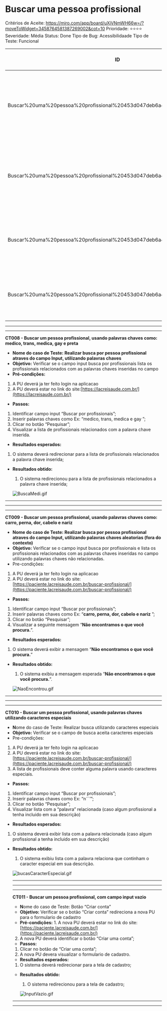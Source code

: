 # Buscar uma pessoa profissional

Critérios de Aceite: https://miro.com/app/board/uXjVNmWH66w=/?moveToWidget=3458764581387269002&cot=10
Prioridade: ⭐️⭐️⭐️⭐️
Severidade: Média
Status: Done
Tipo de Bug: Acessibilidaade
Tipo de Teste: Funcional

| ID | Caso de Teste | Resultados Esperados | Resultados Obtidos | Passou ou Nao Passou |
| --- | --- | --- | --- | --- |
| Buscar%20uma%20pessoa%20profissional%20453d047deb6a4effafb20e9e8d96c1ba.md | Buscar um pessoa profissional, usando palavras chaves como: medico, trans, medica e gay | Lista de medicos que incluem a palavra chave sera exibida |  |  |
| Buscar%20uma%20pessoa%20profissional%20453d047deb6a4effafb20e9e8d96c1ba.md | Buscar um pessoa profissional, usando palavras chaves como: carro, perna, dor, cabelo e nariz | Mensagem de "Não encontramos o que você procura” sera exibida |  |  |
| Buscar%20uma%20pessoa%20profissional%20453d047deb6a4effafb20e9e8d96c1ba.md | Buscar um pessoa profissional, usando palavras chaves utilizando caracteres especiais  | Mensagem de "Não encontramos o que você procura” sera exibida |  |  |
| Buscar%20uma%20pessoa%20profissional%20453d047deb6a4effafb20e9e8d96c1ba.md | Buscar um pessoa profissional, com campo input vazio | Lista todos os  medicos cadastrados na LS sem filtro de palavra chave sera exibida |  |  |

---

---

**CT008 - Buscar um pessoa profissional, usando palavras chaves como: medico, trans, medica, gay e preta**

- **Nome do caso de Teste: Realizar busca por pessoa profissional atraves do campo Input, utilizando palavras chaves**
- **Objetivo:** Verificar se o campo input busca por profissionais lista os profissionais relacionados com as palavras chaves inseridas no campo
- **Pré-condições:**

1. A PU deverá ja ter feito login na aplicacao
2. A PU deverá estar no link do site:[https://lacreisaude.com.br/](https://lacreisaude.com.br/)
[](https://paciente.lacreisaude.com.br/)

- **Passos:**
1. Identificar campo input “Buscar por profissionais”;
2. Inserir palavras chaves como Ex: “medico, trans, medica e gay ”;
3. Clicar no botão “Pesquisar”;
4. Visualizar a lista de profissionais relacionados com a palavra chave inserida.

- **Resultados esperados:** 
1. O sistema deverá redirecionar para a lista de profissionais relacionados a palavra chave inserida;
- **Resultados obtido:**
    
    1. O sistema redirecionou para a lista de profissionais relacionados a palavra chave inserida;
    
    ![BuscaMedi.gif](Buscar%20uma%20pessoa%20profissional%20453d047deb6a4effafb20e9e8d96c1ba/BuscaMedi.gif)
    

---

---

---

**CT009 - Buscar um pessoa profissional, usando palavras chaves como: carro, perna, dor, cabelo e nariz**

- **Nome do caso de Teste: Realizar busca por pessoa profissional atraves do campo Input, utilizando palavras chaves aleatorias (fora do contexto)**
- **Objetivo:** Verificar se o campo input busca por profissionais e lista os profissionais relacionados com as palavras chaves inseridas no campo utilizando palavras chaves não relacionadas.
- Pre-condições:
1. A PU deverá ja ter feito login na aplicacao
2. A PU deverá estar no link do site: [https://paciente.lacreisaude.com.br/buscar-profissional/](https://paciente.lacreisaude.com.br/buscar-profissional/)
[](https://paciente.lacreisaude.com.br/)
- **Passos:**
1. Identificar campo input “Buscar por profissionais”;
2. Inserir palavras chaves como Ex: “**carro, perna, dor, cabelo e nariz** ”;
3. Clicar no botão “Pesquisar”;
4. Visualizar a seguinte mensagem “**Não encontramos o que você procura.**”.

- **Resultados esperados:** 
1. O sistema deverá exibir a mensagem “**Não encontramos o que você procura.**”
- **Resultados obtido:**
    
    1. O sistema exibiu a mensagem esperada “**Não encontramos o que você procura.**”.
    
    ![NaoEncontrou.gif](Buscar%20uma%20pessoa%20profissional%20453d047deb6a4effafb20e9e8d96c1ba/NaoEncontrou.gif)
    

---

---

---

**CT010 - Buscar um pessoa profissional, usando palavras chaves utilizando caracteres especiais** 

- **N**ome do caso de Teste: Realizar busca utilizando caracteres especiais
- **Objetivo:** Verificar se o campo de busca aceita caracteres especiais
- Pre-condições:
1. A PU deverá ja ter feito login na aplicacao
2. A PU deverá estar no link do site: [https://paciente.lacreisaude.com.br/buscar-profissional/](https://paciente.lacreisaude.com.br/buscar-profissional/)
3. A lista de profissionais deve conter alguma palavra usando caracteres especiais.

- **Passos:**
1. Identificar campo input “Buscar por profissionais”;
2. Inserir palavras chaves como Ex: “n˜`’”;
3. Clicar no botão “Pesquisar”;
4. Visualizar lista com a “palavra” relacionada (caso algum profissional a tenha incluido em sua descrição)

- **Resultados esperados:** 
1. O sistema deverá exibir lista com a palavra relacionada (caso algum profissional a tenha incluido em sua descrição)
- **Resultados obtido:**
    
    1. O sistema exibiu lista com a palavra relaciona que continham o caracter especial em sua descrição.
    
    ![bucasCaracterEspecial.gif](Buscar%20uma%20pessoa%20profissional%20453d047deb6a4effafb20e9e8d96c1ba/bucasCaracterEspecial.gif)
    
    ---
    
    ---
    
    ---
    
    **CT011 - Buscar um pessoa profissional, com campo input vazio**
    
    - **N**ome do caso de Teste: Botão “Criar conta”
    - **Objetivo:** Verificar se o botão “Criar conta” redireciona a nova PU para o formulario de cadastro
    - **Pré-condições:** 1. A nova PU deverá estar no link do site: [https://paciente.lacreisaude.com.br/](https://paciente.lacreisaude.com.br/)
    2. A nova PU deverá identificar o botão “Criar uma conta”;
    - **Passos:**
    1. Clicar no botão de “Criar uma conta”;
    2. A nova PU devera visualizar o formulario de cadastro.
    
    - **Resultados esperados:** 
    1. O sistema deverá redirecionar para a tela de cadastro;
    - **Resultados obtido:**
        
        1. O sistema redirecionou para a tela de cadastro;
        
        ![InputVazio.gif](Buscar%20uma%20pessoa%20profissional%20453d047deb6a4effafb20e9e8d96c1ba/InputVazio.gif)
        
    
    ---
    
    ---